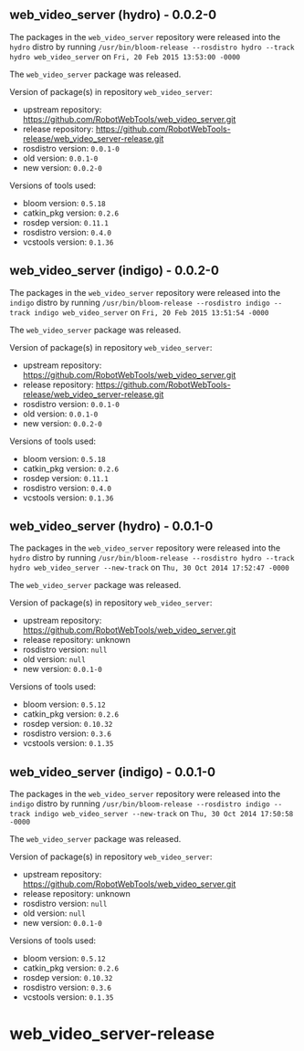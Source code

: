 ## web_video_server (hydro) - 0.0.2-0

The packages in the `web_video_server` repository were released into the `hydro` distro by running `/usr/bin/bloom-release --rosdistro hydro --track hydro web_video_server` on `Fri, 20 Feb 2015 13:53:00 -0000`

The `web_video_server` package was released.

Version of package(s) in repository `web_video_server`:
- upstream repository: https://github.com/RobotWebTools/web_video_server.git
- release repository: https://github.com/RobotWebTools-release/web_video_server-release.git
- rosdistro version: `0.0.1-0`
- old version: `0.0.1-0`
- new version: `0.0.2-0`

Versions of tools used:
- bloom version: `0.5.18`
- catkin_pkg version: `0.2.6`
- rosdep version: `0.11.1`
- rosdistro version: `0.4.0`
- vcstools version: `0.1.36`


## web_video_server (indigo) - 0.0.2-0

The packages in the `web_video_server` repository were released into the `indigo` distro by running `/usr/bin/bloom-release --rosdistro indigo --track indigo web_video_server` on `Fri, 20 Feb 2015 13:51:54 -0000`

The `web_video_server` package was released.

Version of package(s) in repository `web_video_server`:
- upstream repository: https://github.com/RobotWebTools/web_video_server.git
- release repository: https://github.com/RobotWebTools-release/web_video_server-release.git
- rosdistro version: `0.0.1-0`
- old version: `0.0.1-0`
- new version: `0.0.2-0`

Versions of tools used:
- bloom version: `0.5.18`
- catkin_pkg version: `0.2.6`
- rosdep version: `0.11.1`
- rosdistro version: `0.4.0`
- vcstools version: `0.1.36`


## web_video_server (hydro) - 0.0.1-0

The packages in the `web_video_server` repository were released into the `hydro` distro by running `/usr/bin/bloom-release --rosdistro hydro --track hydro web_video_server --new-track` on `Thu, 30 Oct 2014 17:52:47 -0000`

The `web_video_server` package was released.

Version of package(s) in repository `web_video_server`:
- upstream repository: https://github.com/RobotWebTools/web_video_server.git
- release repository: unknown
- rosdistro version: `null`
- old version: `null`
- new version: `0.0.1-0`

Versions of tools used:
- bloom version: `0.5.12`
- catkin_pkg version: `0.2.6`
- rosdep version: `0.10.32`
- rosdistro version: `0.3.6`
- vcstools version: `0.1.35`


## web_video_server (indigo) - 0.0.1-0

The packages in the `web_video_server` repository were released into the `indigo` distro by running `/usr/bin/bloom-release --rosdistro indigo --track indigo web_video_server --new-track` on `Thu, 30 Oct 2014 17:50:58 -0000`

The `web_video_server` package was released.

Version of package(s) in repository `web_video_server`:
- upstream repository: https://github.com/RobotWebTools/web_video_server.git
- release repository: unknown
- rosdistro version: `null`
- old version: `null`
- new version: `0.0.1-0`

Versions of tools used:
- bloom version: `0.5.12`
- catkin_pkg version: `0.2.6`
- rosdep version: `0.10.32`
- rosdistro version: `0.3.6`
- vcstools version: `0.1.35`


web_video_server-release
========================
